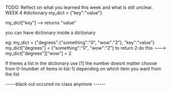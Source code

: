 TODO: Reflect on what you learned this week and what is still unclear.
WEEK 4
#dictionary
my_dict = {"key":"value"}

my_dict["key"] --> returns "value"

you can have dictionary inside a dictionary

eg:
my_dict = {"degrees":{"something":"0", "wow":"2"}, "key":"value"}
my_dict["degrees"] = {"something":"0", "wow":"2"}
to return 2 do this --->  my_dict["degrees"]["wow"] = 2

If theres a list in the dictionary use [1] the number doesnt matter choose from 0-(number of items in list-1) depending on which item you want from the list

-----black out occured no class anymore ------